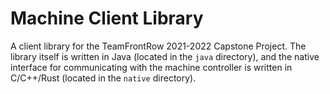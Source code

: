 # Machine Client Library
A client library for the TeamFrontRow 2021-2022 Capstone Project. The library itself is written in Java (located in the `java` directory), and the native interface for communicating with the machine controller is written in C/C++/Rust (located in the `native` directory).
